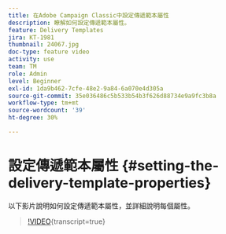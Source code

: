 ```yaml
---
title: 在Adobe Campaign Classic中設定傳遞範本屬性
description: 瞭解如何設定傳遞範本屬性。
feature: Delivery Templates
jira: KT-1981
thumbnail: 24067.jpg
doc-type: feature video
activity: use
team: TM
role: Admin
level: Beginner
exl-id: 1da9b462-7cfe-48e2-9a84-6a070e4d305a
source-git-commit: 35e036486c5b533b54b3f626d88734e9a9fc3b8a
workflow-type: tm+mt
source-wordcount: '39'
ht-degree: 30%

---
```


# 設定傳遞範本屬性 {#setting-the-delivery-template-properties}

以下影片說明如何設定傳遞範本屬性，並詳細說明每個屬性。

>[!VIDEO](https://video.tv.adobe.com/v/24067?quality=12&learn=on){transcript=true}
